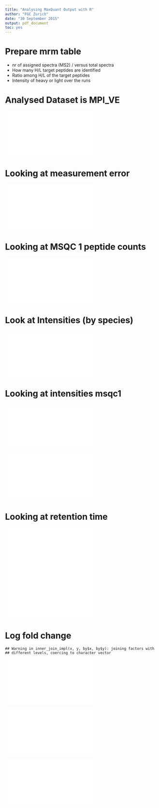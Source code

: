 ```yaml
---
title: "Analysing MaxQuant Output with R"
author: "FGC Zurich"
date: "30 September 2015"
output: pdf_document
toc: yes
---
```


# Prepare mrm table

- nr of assigned spectra (MS2) / versus total spectra
- How many H/L target peptides are identified
- Ratio among H/L of the target peptides
- Intensity of heavy or light over the runs














# Analysed Dataset is MPI_VE


![](Peptide_MPI_files/figure-latex/test-1.pdf) 

<!-- # Peptide Evidence -->



# Looking at measurement error

![](Peptide_MPI_files/figure-latex/unnamed-chunk-3-1.pdf) 




# Looking at MSQC 1 peptide counts










![](Peptide_MPI_files/figure-latex/unnamed-chunk-8-1.pdf) 

# Look at Intensities (by species)





![](Peptide_MPI_files/figure-latex/unnamed-chunk-11-1.pdf) 


# Looking at intensities msqc1




![](Peptide_MPI_files/figure-latex/unnamed-chunk-13-1.pdf) 


![](Peptide_MPI_files/figure-latex/unnamed-chunk-14-1.pdf) 

# Looking at retention time

![](Peptide_MPI_files/figure-latex/unnamed-chunk-15-1.pdf) ![](Peptide_MPI_files/figure-latex/unnamed-chunk-15-2.pdf) 


# Log fold change



```
## Warning in inner_join_impl(x, y, by$x, by$y): joining factors with
## different levels, coercing to character vector
```

![](Peptide_MPI_files/figure-latex/unnamed-chunk-16-1.pdf) 

![](Peptide_MPI_files/figure-latex/unnamed-chunk-17-1.pdf) 


![](Peptide_MPI_files/figure-latex/unnamed-chunk-18-1.pdf) 




























